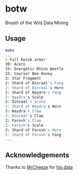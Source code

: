 # botw

Breath of the Wild Data Mining

## Usage

```bash
make
...
> Full Korok armor
30: Acorn
15: Energetic Rhino Beetle
15: Courser Bee Honey
3: Star Fragment
2: Shard of Dinraal's Fang
2: Shard of Dinraal's Horn
2: Shard of Naydra's Fang
2: Naydra's Scale
2: Dinraal's Scale
2: Shard of Naydra's Horn
2: Naydra's Claw
2: Dinraal's Claw
2: Farosh's Claw
2: Farosh's Scale
2: Shard of Farosh's Horn
2: Shard of Farosh's Fang
...
```

## Acknowledgements

Thanks to [MrCheeze](https://github.com/MrCheeze) for [his data](https://github.com/MrCheeze/botw-tools)
